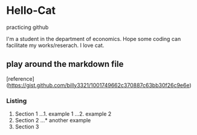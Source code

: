 # Hello-Cat
practicing github

I'm a student in the department of economics.
Hope some coding can facilitate my works/reserach.
I love cat.



## play around the markdown file
[reference] (https://gist.github.com/billy3321/1001749662c370887c63bb30f26c9e6e)

### Listing
1. Section 1
...1. example 1
...2. example 2
2. Section 2
...* another example
3. Section 3
